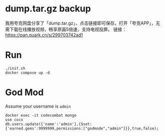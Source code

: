 # dump.tar.gz backup
我用夸克网盘分享了「dump.tar.gz」，点击链接即可保存。打开「夸克APP」，无需下载在线播放视频，畅享原画5倍速，支持电视投屏。
链接：https://pan.quark.cn/s/299703742ad1

# Run
```shell
./init.sh
docker compose up -d
```

# God Mod
Assume your username is `admin`
```shell
docker exec -it codecombat mongo
use coco
db.users.update({'name':'admin'},{$set:{'earned.gems':9999999,permissions:["godmode","admin"]}},true,false);
```
